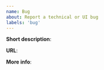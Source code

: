 ```yaml
---
name: Bug
about: Report a technical or UI bug
labels: 'bug'
---
```


**Short description**: 
<!-- Describe in 1 or 2 sentences the UI problem or technical bug you found -->

**URL**: 
<!-- List the affected pages or sections -->

**More info**: 
<!-- Provide any further details / screenshots / technical details about the problem -->
